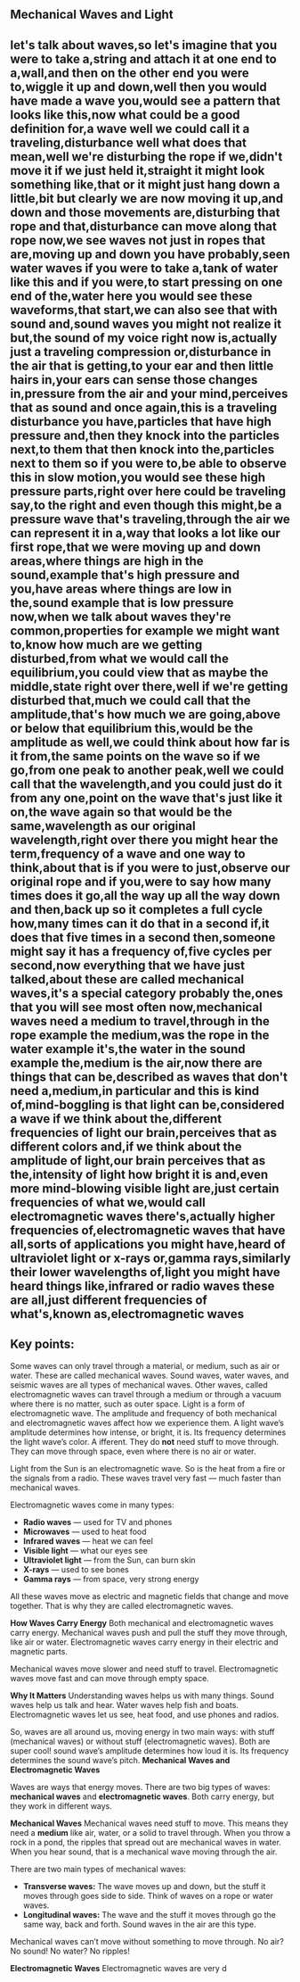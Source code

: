 ## Mechanical Waves and Light
let's talk about waves,so let's imagine that you were to take a,string and attach it at one end to a,wall,and then on the other end you were to,wiggle it up and down,well then you would have made a wave you,would see a pattern that looks like this,now what could be a good definition for,a wave well we could call it a traveling,disturbance well what does that mean,well we're disturbing the rope if we,didn't move it if we just held it,straight it might look something like,that or it might just hang down a little,bit but clearly we are now moving it up,and down and those movements are,disturbing that rope and that,disturbance can move along that rope now,we see waves not just in ropes that are,moving up and down you have probably,seen water waves if you were to take a,tank of water like this and if you were,to start pressing on one end of the,water here you would see these waveforms,that start,we can also see that with sound and,sound waves you might not realize it but,the sound of my voice right now is,actually just a traveling compression or,disturbance in the air that is getting,to your ear and then little hairs in,your ears can sense those changes in,pressure from the air and your mind,perceives that as sound and once again,this is a traveling disturbance you have,particles that have high pressure and,then they knock into the particles next,to them that then knock into the,particles next to them so if you were to,be able to observe this in slow motion,you would see these high pressure parts,right over here could be traveling say,to the right and even though this might,be a pressure wave that's traveling,through the air we can represent it in a,way that looks a lot like our first rope,that we were moving up and down areas,where things are high in the sound,example that's high pressure and you,have areas where things are low in the,sound example that is low pressure now,when we talk about waves they're common,properties for example we might want to,know how much are we getting disturbed,from what we would call the equilibrium,you could view that as maybe the middle,state right over there,well if we're getting disturbed that,much we could call that the amplitude,that's how much we are going,above or below that equilibrium this,would be the amplitude as well,we could think about how far is it from,the same points on the wave so if we go,from one peak to another peak,well we could call that the wavelength,and you could just do it from any one,point on the wave that's just like it on,the wave again so that would be the same,wavelength as our original wavelength,right over there you might hear the term,frequency of a wave and one way to think,about that is if you were to just,observe our original rope and if you,were to say how many times does it go,all the way up all the way down and then,back up so it completes a full cycle how,many times can it do that in a second if,it does that five times in a second then,someone might say it has a frequency of,five cycles per second,now everything that we have just talked,about these are called mechanical waves,it's a special category probably the,ones that you will see most often now,mechanical waves need a medium to travel,through in the rope example the medium,was the rope in the water example it's,the water in the sound example the,medium is the air,now there are things that can be,described as waves that don't need a,medium,in particular and this is kind of,mind-boggling is that light can be,considered a wave if we think about the,different frequencies of light our brain,perceives that as different colors and,if we think about the amplitude of light,our brain perceives that as the,intensity of light how bright it is and,even more mind-blowing visible light are,just certain frequencies of what we,would call electromagnetic waves there's,actually higher frequencies of,electromagnetic waves that have all,sorts of applications you might have,heard of ultraviolet light or x-rays or,gamma rays,similarly their lower wavelengths of,light you might have heard things like,infrared or radio waves these are all,just different frequencies of what's,known as,electromagnetic waves
--- 
## Key points:
Some waves can only travel through a material, or medium, such as air or water. These are called mechanical waves.
Sound waves, water waves, and seismic waves are all types of mechanical waves.
Other waves, called electromagnetic waves can travel through a medium or through a vacuum where there is no matter, such as outer space.
Light is a form of electromagnetic wave.
The amplitude and frequency of both mechanical and electromagnetic waves affect how we experience them.
A light wave’s amplitude determines how intense, or bright, it is. Its frequency determines the light wave’s color.
A ifferent. They do **not** need stuff to move through. They can move through space, even where there is no air or water.

Light from the Sun is an electromagnetic wave. So is the heat from a fire or the signals from a radio. These waves travel very fast — much faster than mechanical waves.

Electromagnetic waves come in many types:

* **Radio waves** — used for TV and phones
* **Microwaves** — used to heat food
* **Infrared waves** — heat we can feel
* **Visible light** — what our eyes see
* **Ultraviolet light** — from the Sun, can burn skin
* **X-rays** — used to see bones
* **Gamma rays** — from space, very strong energy

All these waves move as electric and magnetic fields that change and move together. That is why they are called electromagnetic waves.

**How Waves Carry Energy**
Both mechanical and electromagnetic waves carry energy. Mechanical waves push and pull the stuff they move through, like air or water. Electromagnetic waves carry energy in their electric and magnetic parts.

Mechanical waves move slower and need stuff to travel. Electromagnetic waves move fast and can move through empty space.

**Why It Matters**
Understanding waves helps us with many things. Sound waves help us talk and hear. Water waves help fish and boats. Electromagnetic waves let us see, heat food, and use phones and radios.

So, waves are all around us, moving energy in two main ways: with stuff (mechanical waves) or without stuff (electromagnetic waves). Both are super cool!
sound wave’s amplitude determines how loud it is. Its frequency determines the sound wave’s pitch.
**Mechanical Waves and Electromagnetic Waves**

Waves are ways that energy moves. There are two big types of waves: **mechanical waves** and **electromagnetic waves**. Both carry energy, but they work in different ways.

**Mechanical Waves**
Mechanical waves need stuff to move. This means they need a **medium** like air, water, or a solid to travel through. When you throw a rock in a pond, the ripples that spread out are mechanical waves in water. When you hear sound, that is a mechanical wave moving through the air.

There are two main types of mechanical waves:

* **Transverse waves:** The wave moves up and down, but the stuff it moves through goes side to side. Think of waves on a rope or water waves.
* **Longitudinal waves:** The wave and the stuff it moves through go the same way, back and forth. Sound waves in the air are this type.

Mechanical waves can’t move without something to move through. No air? No sound! No water? No ripples!

**Electromagnetic Waves**
Electromagnetic waves are very d
